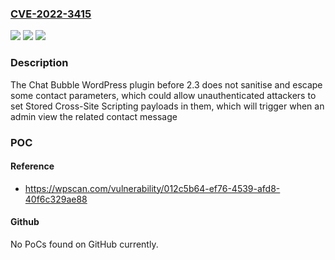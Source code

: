 ### [CVE-2022-3415](https://cve.mitre.org/cgi-bin/cvename.cgi?name=CVE-2022-3415)
![](https://img.shields.io/static/v1?label=Product&message=Chat%20Bubble%20%E2%80%93%20Floating%20Chat%20with%20Contact%20Chat%20Icons%2C%20Messages%2C%20Telegram%2C%20Email%2C%20SMS%2C%20Call%20me%20back&color=blue)
![](https://img.shields.io/static/v1?label=Version&message=2.3%3C%202.3%20&color=brighgreen)
![](https://img.shields.io/static/v1?label=Vulnerability&message=CWE-79%20Cross-Site%20Scripting%20(XSS)&color=brighgreen)

### Description

The Chat Bubble WordPress plugin before 2.3 does not sanitise and escape some contact parameters, which could allow unauthenticated attackers to set Stored Cross-Site Scripting payloads in them, which will trigger when an admin view the related contact message

### POC

#### Reference
- https://wpscan.com/vulnerability/012c5b64-ef76-4539-afd8-40f6c329ae88

#### Github
No PoCs found on GitHub currently.

